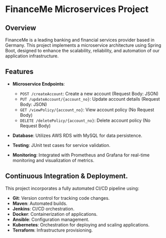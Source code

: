 # FinanceMe Microservices Project

## Overview

FinanceMe is a leading banking and financial services provider based in Germany. This project implements a microservice architecture using Spring Boot, designed to enhance the scalability, reliability, and automation of our application infrastructure.

## Features

- **Microservice Endpoints**:
  - `POST /createAccount`: Create a new account (Request Body: JSON)
  - `PUT /updateAccount/{account_no}`: Update account details (Request Body: JSON)
  - `GET /viewPolicy/{account_no}`: View account policy (No Request Body)
  - `DELETE /deletePolicy/{account_no}`: Delete account policy (No Request Body)

- **Database**: Utilizes AWS RDS with MySQL for data persistence.

- **Testing**: JUnit test cases for service validation.

- **Monitoring**: Integrated with Prometheus and Grafana for real-time monitoring and visualization of metrics.

## Continuous Integration & Deployment.

This project incorporates a fully automated CI/CD pipeline using:
- **Git**: Version control for tracking code changes.
- **Maven**: Automated builds.
- **Jenkins**: CI/CD orchestration.
- **Docker**: Containerization of applications.
- **Ansible**: Configuration management.
- **Kubernetes**: Orchestration for deploying and scaling applications.
- **Terraform**: Infrastructure provisioning.
